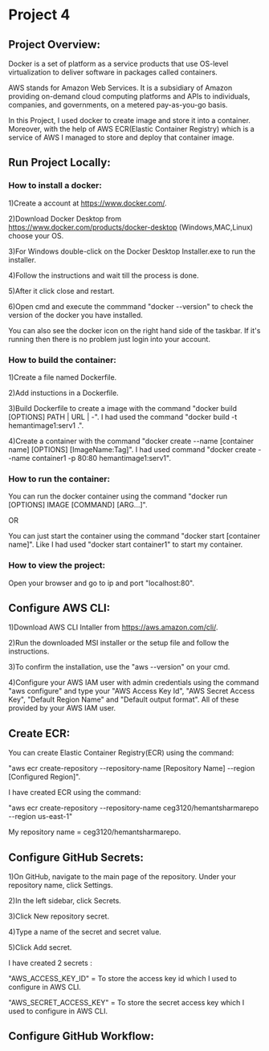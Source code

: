 # Project 4 

## Project Overview:
Docker is a set of platform as a service products that use OS-level virtualization to deliver software in packages called containers.

AWS stands for Amazon Web Services. It is a subsidiary of Amazon providing on-demand cloud computing platforms and APIs to individuals, companies, and governments, on a metered pay-as-you-go basis.

In this Project, I used docker to create image and store it into a container. Moreover, with the help of AWS ECR(Elastic Container Registry) which is a service of AWS I managed to store and deploy that container image.

## Run Project Locally:
### How to install a docker:
1)Create a account at https://www.docker.com/.

2)Download Docker Desktop from https://www.docker.com/products/docker-desktop (Windows,MAC,Linux) choose your OS.

3)For Windows double-click on the Docker Desktop Installer.exe to run the installer.

4)Follow the instructions and wait till the process is done.

5)After it click close and restart.

6)Open cmd and execute the commmand "docker --version" to check the version of the docker you have installed.

You can also see the docker icon on the right hand side of the taskbar. If it's running then there is no problem just login into your account. 

### How to build the container:
1)Create a file named Dockerfile.

2)Add instuctions in a Dockerfile.

3)Build Dockerfile to create a image with the command "docker build [OPTIONS] PATH | URL | -". I had used the command "docker build -t hemantimage1:serv1 .".

4)Create a container with the command "docker create --name [container name] [OPTIONS] [ImageName:Tag]". I had used command "docker create --name container1 -p 80:80 hemantimage1:serv1".

### How to run the container:
You can run the docker container using the command "docker run [OPTIONS] IMAGE [COMMAND] [ARG...]".

OR

You can just start the container using the command "docker start [container name]". Like I had used "docker start container1" to start my container.

### How to view the project:
Open your browser and go to ip and port "localhost:80".

## Configure AWS CLI:
1)Download AWS CLI Intaller from https://aws.amazon.com/cli/.

2)Run the downloaded MSI installer or the setup file and follow the instructions.

3)To confirm the installation, use the "aws --version" on your cmd.

4)Configure your AWS IAM user with admin credentials using the command "aws configure" and type your "AWS Access Key Id", "AWS Secret Access Key", "Default Region Name" and "Default output format". All of these provided by your AWS IAM user.

## Create ECR:
You can create Elastic Container Registry(ECR) using the command:

"aws ecr create-repository --repository-name [Repository Name] --region [Configured Region]".
    
I have created ECR using the command:

"aws ecr create-repository --repository-name ceg3120/hemantsharmarepo --region us-east-1" 

My repository name = ceg3120/hemantsharmarepo.

## Configure GitHub Secrets:

1)On GitHub, navigate to the main page of the repository. Under your repository name, click Settings.

2)In the left sidebar, click Secrets.

3)Click New repository secret.

4)Type a name of the secret and secret value.

5)Click Add secret.

I have created 2 secrets :

"AWS_ACCESS_KEY_ID" = To store the access key id which I used to configure in AWS CLI.

"AWS_SECRET_ACCESS_KEY" = To store the secret access key which I used to configure in AWS CLI.

## Configure GitHub Workflow:

